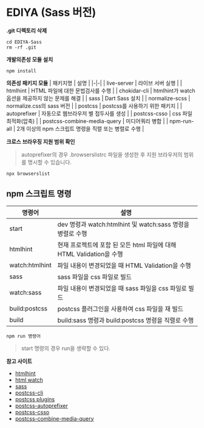 # EDIYA (Sass 버전)

**.git 디렉토리 삭제**
```
cd EDIYA-Sass
rm -rf .git
```

**개발의존성 모듈 설치**
```
npm install
```

**의존성 패키지 모듈**
| 패키지명 | 설명 |
|-|-|
| live-server | 라이브 서버 실행 |
| htmlhint | HTML 파일에 대한 문법검사를 수행 |
| chokidar-cli | htmlhint가 watch 옵션을 제공하지 않는 문제를 해결 |
| sass | Dart Sass 설치 |
| normalize-scss | normalize.css의 sass 버전 |
| postcss | postcss를 사용하기 위한 패키지 |
| autoprefixer | 자동으로 웹브라우저 별 접두사를 생성 |
| postcss-csso | css 파일 최적화(압축) |
| postcss-combine-media-query | 미디어쿼리 병합 |
| npm-run-all | 2개 이상의 npm 스크립트 명령을 직렬 또는 병렬로 수행 |

**크로스 브라우징 지원 범위 확인**
> autoprefixer의 경우 .browserslistrc 파일을 생성한 후 지원 브라우저의 범위를 명시할 수 있습니다.  
```
npx browserslist
```

## npm 스크립트 명령

| 명령어 | 설명 |
|-|-|
| start | dev 명령과 watch:htmlhint 및 watch:sass 명령을 병렬로 수행 |
| htmlhint | 현재 프로젝트에 포함 된 모든 html 파일에 대해 HTML Validation을 수행 |
| watch:htmlhint | 파일 내용이 변경되었을 때 HTML Validation을 수행 |
| sass | sass 파일을 css 파일로 빌드 |
| watch:sass | 파일 내용이 변경되었을 때 sass 파일을 css 파일로 빌드 |
| build:postcss | postcss 플러그인을 사용하여 css 파일을 재 빌드 |
| build | build:sass 명령과 build:postcss 명령을 직렬로 수행 |

```
npm run 명령어
```
> start 명령의 경우 run을 생략할 수 있다.  

**참고 사이트**  
- [htmlhint](https://www.npmjs.com/package/htmlhint) 
- [html watch](https://github.com/htmlhint/HTMLHint/issues/135#issuecomment-267123306)
- [sass](https://www.npmjs.com/package/sass)
- [postcss-cli](https://github.com/postcss/postcss-cli)
- [postcss plugins](https://github.com/postcss/postcss/blob/main/docs/plugins.md)
- [postcss-autoprefixer](https://github.com/postcss/autoprefixer)
- [postcss-csso](https://github.com/lahmatiy/postcss-csso)
- [postcss-combine-media-query](https://github.com/SassNinja/postcss-combine-media-query)
